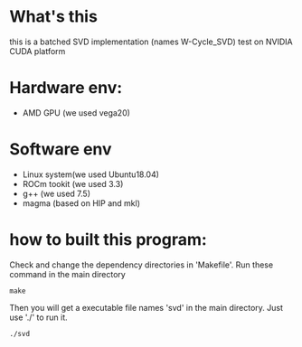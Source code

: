 # What's this
this is a batched SVD implementation (names W-Cycle_SVD) test on NVIDIA CUDA platform

# Hardware env:
- AMD GPU (we used vega20)

# Software env
- Linux system(we used Ubuntu18.04)
- ROCm tookit (we used 3.3)
- g++ (we used 7.5)
- magma (based on HIP and mkl)

# how to built this program:
Check and change the dependency directories in 'Makefile'.
Run these command in the main directory
```shell
make
````
Then you will get a executable file names 'svd' in the main directory.
Just use './' to run it.
```shell
./svd
```
